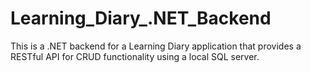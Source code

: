 # Learning_Diary_.NET_Backend

This is a .NET backend for a Learning Diary application that provides a RESTful API for CRUD functionality using a local SQL server.
